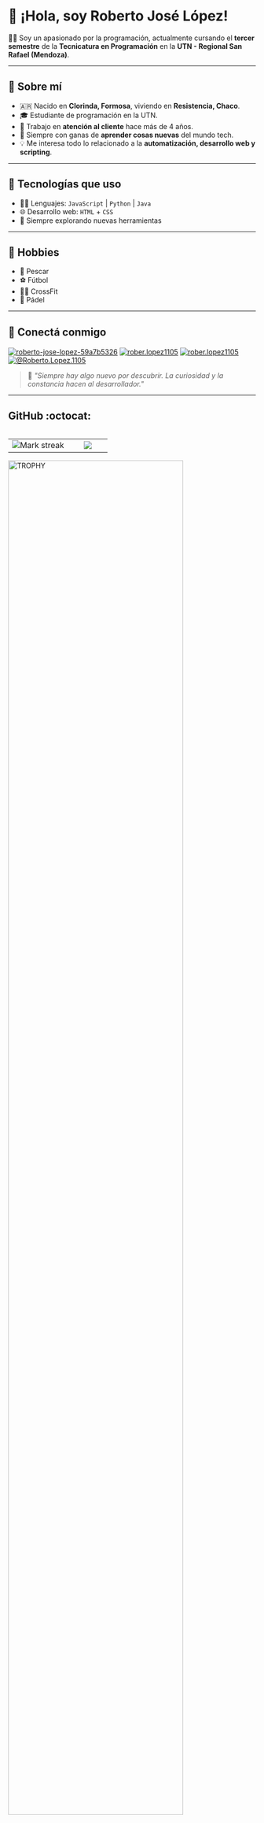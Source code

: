 # 👋 ¡Hola, soy Roberto José López!

🧑‍💻 Soy un apasionado por la programación, actualmente cursando el **tercer semestre** de la **Tecnicatura en Programación** en la **UTN - Regional San Rafael (Mendoza)**.

---

## 📍 Sobre mí

- 🇦🇷 Nacido en **Clorinda, Formosa**, viviendo en **Resistencia, Chaco**.
- 🎓 Estudiante de programación en la UTN.
- 💼 Trabajo en **atención al cliente** hace más de 4 años.
- 🧠 Siempre con ganas de **aprender cosas nuevas** del mundo tech.
- 💡 Me interesa todo lo relacionado a la **automatización, desarrollo web y scripting**.

---

## 🧰 Tecnologías que uso

- 👨‍💻 Lenguajes: `JavaScript` | `Python` | `Java`
- 🌐 Desarrollo web: `HTML` + `CSS`
- 🔧 Siempre explorando nuevas herramientas

---

## 🎯 Hobbies

- 🎣 Pescar
- ⚽ Fútbol
- 🏋️‍♂️ CrossFit
- 🎾 Pádel

---

## 🔗 Conectá conmigo

<p align="left">
<a href="https://www.linkedin.com/in/roberto-jose-lopez-59a7b5326/" target="blank"><img align="center" src="https://img.shields.io/badge/LinkedIn-0A66C2?style=for-the-badge&logo=linkedin&logoColor=white" alt="roberto-jose-lopez-59a7b5326"/></a>
<a href="https://www.instagram.com/rober.lopez1105/" target="blank"><img align="center" src="https://img.shields.io/badge/Instagram-E4405F?style=for-the-badge&logo=instagram&logoColor=white" alt="rober.lopez1105" /></a>
<a href="https://www.facebook.com/rober.lopez1105" target="blank"><img align="center" src="https://img.shields.io/badge/Facebook-1877F2?style=for-the-badge&logo=facebook&logoColor=white" alt="rober.lopez1105"  /></a>
  <a href="https://www.youtube.com/@Roberto.Lopez.1105" target="blank"><img align="center" src="https://img.shields.io/badge/YouTube-FF0000?style=for-the-badge&logo=youtube&logoColor=white" alt="@Roberto.Lopez.1105"  /></a>
</p>

> 💬 *"Siempre hay algo nuevo por descubrir. La curiosidad y la constancia hacen al desarrollador."*

---

<h2>GitHub :octocat:</h2>
<!--- stats & Trophy (start) -->
<p align="center">
  <!--- stats (start) -->
<table align="left">
<tr border="none">
<td width="60%" align="center">

<!--  <img  align="center"  src="https://github-readme-stats.vercel.app/api?username=unsimpledev&theme=dark&show_icons=true&count_private=true" />
  <br></br> -->
  <img  title="🔥 Get streak stats for your profile at git.io/streak-stats" alt="Mark streak" src="https://github-readme-streak-stats.herokuapp.com/?user=unsimpledev&theme=dark&hide_border=false" /> 
</td>

<td width="40%" align="center">

  <img  align="center"  src="https://github-readme-stats.anuraghazra1.vercel.app/api/top-langs/?username=unsimpledev&theme=dark&hide_border=false&no-bg=true&no-frame=true&langs_count=10"/>

  </td>
</tr>
</table>
<!--- stats (end) -->

<!--- trophy (start) -->
<div align=left>
  <a href="https://github.com/ryo-ma/github-profile-trophy" title="Go to Source">
      <img align="center" width=84% src="https://github-profile-trophy.vercel.app/?username=unsimpledev&theme=radical&row=1&column=7&margin-h=15&margin-w=5&no-bg=true" alt="TROPHY" />
    </a>
</div>
<!--- trophy (start) -->


---
📁 ¡Explorá mis proyectos acá en GitHub y sentite libre de dejarme un ⭐ si algo te gusta!
